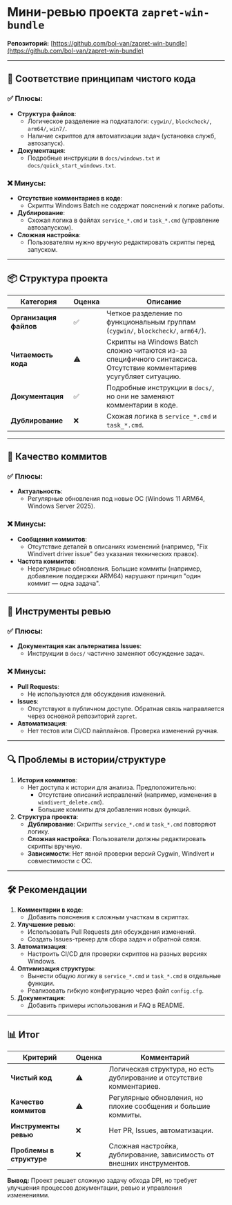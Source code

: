 # Мини-ревью проекта `zapret-win-bundle`  
**Репозиторий:** [https://github.com/bol-van/zapret-win-bundle](https://github.com/bol-van/zapret-win-bundle)   

---

## 🧼 Соответствие принципам чистого кода  
### ✅ Плюсы:  
- **Структура файлов**:  
  - Логическое разделение на подкаталоги: `cygwin/`, `blockcheck/`, `arm64/`, `win7/`.  
  - Наличие скриптов для автоматизации задач (установка служб, автозапуск).  
- **Документация**:  
  - Подробные инструкции в `docs/windows.txt` и `docs/quick_start_windows.txt`.  

### ❌ Минусы:  
- **Отсутствие комментариев в коде**:  
  - Скрипты Windows Batch не содержат пояснений к логике работы.  
- **Дублирование**:  
  - Схожая логика в файлах `service_*.cmd` и `task_*.cmd` (управление автозапуском).  
- **Сложная настройка**:  
  - Пользователям нужно вручную редактировать скрипты перед запуском.  

---

## 📦 Структура проекта  

| Категория         | Оценка | Описание |
|--------------------|--------|----------|
| **Организация файлов** | ✅     | Четкое разделение по функциональным группам (`cygwin/`, `blockcheck/`, `arm64/`). |
| **Читаемость кода**    | ⚠️     | Скрипты на Windows Batch сложно читаются из-за специфичного синтаксиса. Отсутствие комментариев усугубляет ситуацию. |
| **Документация**       | ✅     | Подробные инструкции в `docs/`, но они не заменяют комментарии в коде. |
| **Дублирование**       | ❌     | Схожая логика в `service_*.cmd` и `task_*.cmd`. |

---

## 📝 Качество коммитов  
### ✅ Плюсы:  
- **Актуальность**:  
  - Регулярные обновления под новые ОС (Windows 11 ARM64, Windows Server 2025).  

### ❌ Минусы:  
- **Сообщения коммитов**:  
  - Отсутствие деталей в описаниях изменений (например, "Fix Windivert driver issue" без указания технических правок).  
- **Частота коммитов**:  
  - Нерегулярные обновления. Большие коммиты (например, добавление поддержки ARM64) нарушают принцип "один коммит — одна задача".  

---

## 🔄 Инструменты ревью  
### ✅ Плюсы:  
- **Документация как альтернатива Issues**:  
  - Инструкции в `docs/` частично заменяют обсуждение задач.  

### ❌ Минусы:  
- **Pull Requests**:  
  - Не используются для обсуждения изменений.  
- **Issues**:  
  - Отсутствуют в публичном доступе. Обратная связь направляется через основной репозиторий `zapret`.  
- **Автоматизация**:  
  - Нет тестов или CI/CD пайплайнов. Проверка изменений ручная.  

---

## 🔍 Проблемы в истории/структуре  
1. **История коммитов**:  
   - Нет доступа к истории для анализа. Предположительно:  
     - Отсутствие описаний исправлений (например, изменения в `windivert_delete.cmd`).  
     - Большие коммиты для добавления новых функций.  
2. **Структура проекта**:  
   - **Дублирование**: Скрипты `service_*.cmd` и `task_*.cmd` повторяют логику.  
   - **Сложная настройка**: Пользователи должны редактировать скрипты вручную.  
   - **Зависимости**: Нет явной проверки версий Cygwin, Windivert и совместимости с ОС.  

---

## 🛠️ Рекомендации  
1. **Комментарии в коде**:  
   - Добавить пояснения к сложным участкам в скриптах.  
2. **Улучшение ревью**:  
   - Использовать Pull Requests для обсуждения изменений.  
   - Создать Issues-трекер для сбора задач и обратной связи.  
3. **Автоматизация**:  
   - Настроить CI/CD для проверки скриптов на разных версиях Windows.  
4. **Оптимизация структуры**:  
   - Вынести общую логику в `service_*.cmd` и `task_*.cmd` в отдельные функции.  
   - Реализовать гибкую конфигурацию через файл `config.cfg`.  
5. **Документация**:  
   - Добавить примеры использования и FAQ в README.  

---

## 📊 Итог  
| Критерий               | Оценка | Комментарий |
|-------------------------|--------|-------------|
| **Чистый код**          | ⚠️     | Логическая структура, но есть дублирование и отсутствие комментариев. |
| **Качество коммитов**   | ⚠️     | Регулярные обновления, но плохие сообщения и большие коммиты. |
| **Инструменты ревью**   | ❌     | Нет PR, Issues, автоматизации. |
| **Проблемы в структуре**| ❌     | Сложная настройка, дублирование, зависимость от внешних инструментов. |

**Вывод:** Проект решает сложную задачу обхода DPI, но требует улучшения процессов документации, ревью и управления изменениями.  
